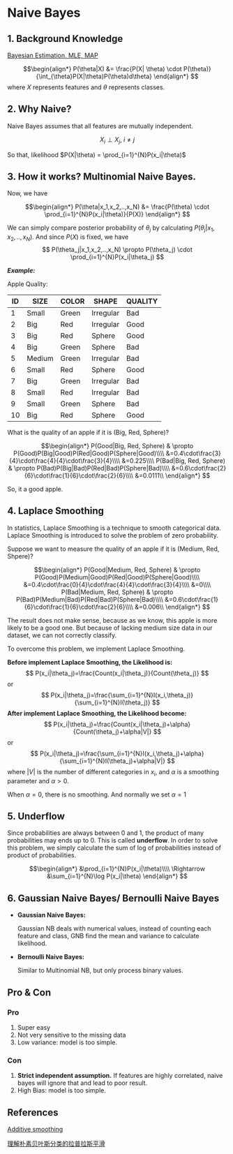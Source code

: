 # Naive Bayes
## 1. Background Knowledge

[Bayesian Estimation, MLE, MAP](https://github.com/uttgeorge/Machine-Learning-Models/blob/master/Math/Bayesian%20Estimation%2C%20MLE%2C%20MAP.md)

$$\begin{align*}
P(\theta|X) &= \frac{P(X| \theta) \cdot P(\theta)}{\int_{\theta}P(X|\theta)P(\theta)d\theta}
\end{align*}
$$
where $X$ represents features and $\theta$ represents classes. 

## 2. Why Naive?

Naive Bayes assumes that all features are mutually independent.

$$
X_i \perp X_j,\ i \neq j
$$

So that, likelihood $P(X|\theta) = \prod_{i=1}^{N}P(x_i|\theta)$ 

## 3. How it works? Multinomial Naive Bayes.

Now, we have

$$\begin{align*}
P(\theta|x_1,x_2,..,x_N) &= \frac{P(\theta) \cdot \prod_{i=1}^{N}P(x_i|\theta)}{P(X)}
\end{align*}
$$

We can simply compare posterior probability of $\theta_j$ by calculating $P(\theta_j|x_1,x_2,..,x_N)$.  And since $P(X)$ is fixed, we have
$$
P(\theta_j|x_1,x_2,..,x_N) \propto P(\theta_j) \cdot \prod_{i=1}^{N}P(x_i|\theta_j)
$$


_**Example:**_
    
Apple Quality:

| ID | SIZE  | COLOR | SHAPE     | QUALITY |
|----|-------|-------|-----------|--------------|
| 1  | Small | Green | Irregular | Bad        |
| 2  | Big   | Red   | Irregular | Good         |
| 3  | Big   | Red   | Sphere    | Good         |
| 4  | Big   | Green | Sphere    | Bad        |
| 5  | Medium   | Green | Irregular | Bad        |
| 6  | Small | Red   | Sphere    | Good         |
| 7  | Big   | Green | Irregular | Bad        |
| 8  | Small | Red   | Irregular | Bad        |
| 9  | Small | Green | Sphere    | Bad        |
| 10 | Big   | Red   | Sphere    | Good         |
    
What is the quality of an apple if it is (Big, Red, Sphere)?

$$\begin{align*}
P(Good|Big, Red, Sphere) & \propto P(Good)P(Big|Good)P(Red|Good)P(Sphere|Good)\\\\
&=0.4\cdot\frac{3}{4}\cdot\frac{4}{4}\cdot\frac{3}{4}\\\\
&=0.225\\\\
P(Bad|Big, Red, Sphere) & \propto P(Bad)P(Big|Bad)P(Red|Bad)P(Sphere|Bad)\\\\
&=0.6\cdot\frac{2}{6}\cdot\frac{1}{6}\cdot\frac{2}{6}\\\\
&=0.0111\\
\end{align*}
$$

So, it a good apple.



## 4. Laplace Smoothing
In statistics, Laplace Smoothing is a technique to smooth categorical data. Laplace Smoothing is introduced to solve the problem of zero probability.

Suppose we want to measure the quality of an apple if it is (Medium, Red, Shpere)?

$$\begin{align*}
P(Good|Medium, Red, Sphere) & \propto P(Good)P(Medium|Good)P(Red|Good)P(Sphere|Good)\\\\
&=0.4\cdot\frac{0}{4}\cdot\frac{4}{4}\cdot\frac{3}{4}\\\\
&=0\\\\
P(Bad|Medium, Red, Sphere) & \propto P(Bad)P(Medium|Bad)P(Red|Bad)P(Sphere|Bad)\\\\
&=0.6\cdot\frac{1}{6}\cdot\frac{1}{6}\cdot\frac{2}{6}\\\\
&=0.006\\
\end{align*}
$$

The result does not make sense, because as we know, this apple is more likely to be a good one. But because of lacking medium size data in our dataset, we can not correctly classify.

To overcome this problem, we implement Laplace Smoothing.

**Before implement Laplace Smoothing, the Likelihood is:**
$$
P(x_i|\theta_j)=\frac{Count(x_i|\theta_j)}{Count(\theta_j)}
$$
or
$$
P(x_i|\theta_j)=\frac{\sum_{i=1}^{N}I(x_i,\theta_j)}{\sum_{i=1}^{N}I(\theta_j)}
$$
**After implement Laplace Smoothing, the Likelihood become:**
$$
P(x_i|\theta_j)=\frac{Count(x_i|\theta_j)+\alpha}{Count(\theta_j)+\alpha|V|}
$$
or
$$
P(x_i|\theta_j)=\frac{\sum_{i=1}^{N}I(x_i,\theta_j)+\alpha}{\sum_{i=1}^{N}I(\theta_j)+\alpha|V|}
$$
where $|V|$ is the number of different categories in $x_i$, and $\alpha$ is a smoothing parameter and $\alpha>0$.

When $\alpha=0$, there is no smoothing. And normally we set $\alpha=1$

## 5. Underflow

Since probabilities are always between 0 and 1, the product of many probabilities may ends up to 0. This is called **underflow**. In order to solve this problem, we simply calculate the sum of log of probabilities instead of product of probabilities.

$$\begin{align*}
&\prod_{i=1}^{N}P(x_i|\theta)\\\\
\Rightarrow &\sum_{i=1}^{N}\log P(x_i|\theta)
\end{align*}
$$

## 6. Gaussian Naive Bayes/ Bernoulli Naive Bayes

* **Gaussian Naive Bayes:**

    Gaussian NB deals with numerical values, instead of counting each feature and class, GNB find the mean and variance to calculate likelihood.

* **Bernoulli Naive Bayes:**

    Similar to Multinomial NB, but only process binary values.

## Pro & Con

### Pro
1. Super easy
2. Not very sensitive to the missing data
3. Low variance: model is too simple.

### Con
1. **Strict independent assumption.** If features are highly correlated, naive bayes will ignore that and lead to poor result.
2. High Bias: model is too simple.


## References

[Additive smoothing](https://en.wikipedia.org/wiki/Additive_smoothing)

[理解朴素贝叶斯分类的拉普拉斯平滑](https://zhuanlan.zhihu.com/p/26329951)
